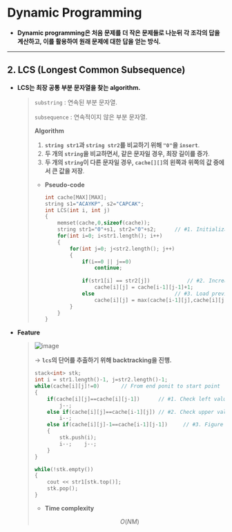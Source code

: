 # Dynamic Programming 

* **Dynamic programming은 처음 문제를 더 작은 문제들로 나눈뒤 각 조각의 답을 계산하고, 이를 활용하여 원래 문제에 대한 답을 얻는 방식.**

------

## 2. LCS (Longest Common Subsequence)

- **LCS는 최장 공통 부분 문자열을 찾는 algorithm.**

  > `substring` : 연속된 부분 문자열.
  >
  > `subsequence` : 연속적이지 않은 부분 문자열.
  >
  > **Algorithm**
  >
  > 1. **`string str1`과 `string str2`를 비교하기 위해 `"0"`을 `insert`**.
  > 2. **두 개의 `string`을 비교하면서, 같은 문자일 경우, 최장 길이를 증가**.
  > 3. **두 개의 `string`이 다른 문자일 경우, `cache[][]`의 왼쪽과 위쪽의 값 중에서 큰 값을 저장**.
  >
  > - **Pseudo-code**
  >
  >   ```c++
  >   int cache[MAX][MAX];
  >   string s1="ACAYKP", s2="CAPCAK";
  >   int LCS(int i, int j)
  >   {
  >       memset(cache,0,sizeof(cache));
  >       string str1="0"+s1, str2="0"+s2;		// #1. Initialization
  >       for(int i=0; i<str1.length(); i++)
  >       {
  >           for(int j=0; j<str2.length(); j++)
  >           {
  >               if(i==0 || j==0)			
  >                   continue;
  >               
  >               if(str1[i] == str2[j])			// #2. Increase lcs
  >                   cache[i][j] = cache[i-1][j-1]+1;
  >               else							// #3. Load previous data.
  >                   cache[i][j] = max(cache[i-1][j],cache[i][j-1]);
  >           }
  >       }
  >   }
  >   ```
* **Feature**

  > ![image](https://user-images.githubusercontent.com/23169707/75038349-8ac55700-54f9-11ea-9ada-c22589ff7eff.png)
  >
  > → **`lcs`의 단어를 추출하기 위해 backtracking을 진행.**
  >
  > ```c++
  > stack<int> stk;
  > int i = str1.length()-1, j=str2.length()-1;
  > while(cache[i][j]!=0)		// From end ponit to start point
  > {
  >     if(cache[i][j]==cache[i][j-1])		// #1. Check left value	
  >         j--;
  >     else if(cache[i][j]==cache[i-1][j])	// #2. Check upper value
  >         i--;
  >     else if(cache[i][j]-1==cache[i-1][j-1])		// #3. Figure out lcs word
  >     {
  >         stk.push(i);
  >         i--;	j--;
  >     }
  > }
  > 
  > while(!stk.empty())
  > {
  >     cout << str1[stk.top()];
  >     stk.pop();
  > }
  > ```
  >
  > 
  >
  > - **Time complexity**
  >
  > $$
  > O(NM)
  > $$